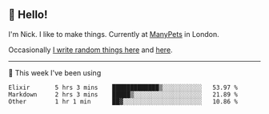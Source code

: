 ## 👋 Hello! 

I'm Nick. I like to make things. Currently at [ManyPets](https://manypets.com) in London.

Occasionally [I write random things here](https://nicksnell.com) and [here](https://twitter.com/nicksnell).

-------

🚀 This week I've been using

<!--START_SECTION:waka-->

```text
Elixir       5 hrs 3 mins    █████████████▒░░░░░░░░░░░   53.97 %
Markdown     2 hrs 3 mins    █████▒░░░░░░░░░░░░░░░░░░░   21.89 %
Other        1 hr 1 min      ██▓░░░░░░░░░░░░░░░░░░░░░░   10.86 %
```

<!--END_SECTION:waka-->
